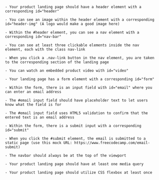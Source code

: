 
    
    - Your product landing page should have a header element with a corresponding id="header"
    
    - You can see an image within the header element with a corresponding id="header-img" (A logo would make a good image here)
    
    - Within the #header element, you can see a nav element with a corresponding id="nav-bar"
    
    - You can see at least three clickable elements inside the nav element, each with the class nav-link
    
    - When you click a .nav-link button in the nav element, you are taken to the corresponding section of the landing page
    
    - You can watch an embedded product video with id="video"
    
    - Your landing page has a form element with a corresponding id="form"
    
    - Within the form, there is an input field with id="email" where you can enter an email address
    
    - The #email input field should have placeholder text to let users know what the field is for
    
    - The #email input field uses HTML5 validation to confirm that the entered text is an email address
    
    - Within the form, there is a submit input with a corresponding id="submit"
    
    - When you click the #submit element, the email is submitted to a static page (use this mock URL: https://www.freecodecamp.com/email-submit)
    
    - The navbar should always be at the top of the viewport
    
    - Your product landing page should have at least one media query
    
    - Your product landing page should utilize CSS flexbox at least once
